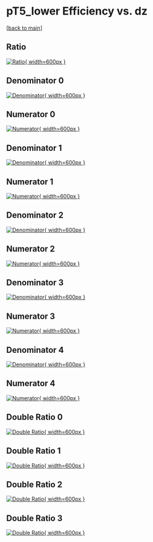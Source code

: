 # pT5_lower Efficiency vs. dz

[[back to main](./)]



## Ratio

[![Ratio](../mtv/var/pT5_lower_base_211_-1_eff_dz.png){ width=600px }](../mtv/var/pT5_lower_base_211_-1_eff_dz.pdf)

## Denominator 0

[![Denominator](../mtv/den/pT5_lower_base_211_-1_eff_dz_den0.png){ width=600px }](../mtv/den/pT5_lower_base_211_-1_eff_dz_den0.pdf)

## Numerator 0

[![Numerator](../mtv/num/pT5_lower_base_211_-1_eff_dz_num0.png){ width=600px }](../mtv/num/pT5_lower_base_211_-1_eff_dz_num0.pdf)

## Denominator 1

[![Denominator](../mtv/den/pT5_lower_base_211_-1_eff_dz_den1.png){ width=600px }](../mtv/den/pT5_lower_base_211_-1_eff_dz_den1.pdf)

## Numerator 1

[![Numerator](../mtv/num/pT5_lower_base_211_-1_eff_dz_num1.png){ width=600px }](../mtv/num/pT5_lower_base_211_-1_eff_dz_num1.pdf)

## Denominator 2

[![Denominator](../mtv/den/pT5_lower_base_211_-1_eff_dz_den2.png){ width=600px }](../mtv/den/pT5_lower_base_211_-1_eff_dz_den2.pdf)

## Numerator 2

[![Numerator](../mtv/num/pT5_lower_base_211_-1_eff_dz_num2.png){ width=600px }](../mtv/num/pT5_lower_base_211_-1_eff_dz_num2.pdf)

## Denominator 3

[![Denominator](../mtv/den/pT5_lower_base_211_-1_eff_dz_den3.png){ width=600px }](../mtv/den/pT5_lower_base_211_-1_eff_dz_den3.pdf)

## Numerator 3

[![Numerator](../mtv/num/pT5_lower_base_211_-1_eff_dz_num3.png){ width=600px }](../mtv/num/pT5_lower_base_211_-1_eff_dz_num3.pdf)

## Denominator 4

[![Denominator](../mtv/den/pT5_lower_base_211_-1_eff_dz_den4.png){ width=600px }](../mtv/den/pT5_lower_base_211_-1_eff_dz_den4.pdf)

## Numerator 4

[![Numerator](../mtv/num/pT5_lower_base_211_-1_eff_dz_num4.png){ width=600px }](../mtv/num/pT5_lower_base_211_-1_eff_dz_num4.pdf)

## Double Ratio 0

[![Double Ratio](../mtv/ratio/pT5_lower_base_211_-1_eff_dz_ratio0.png){ width=600px }](../mtv/ratio/pT5_lower_base_211_-1_eff_dz_ratio0.pdf)

## Double Ratio 1

[![Double Ratio](../mtv/ratio/pT5_lower_base_211_-1_eff_dz_ratio1.png){ width=600px }](../mtv/ratio/pT5_lower_base_211_-1_eff_dz_ratio1.pdf)

## Double Ratio 2

[![Double Ratio](../mtv/ratio/pT5_lower_base_211_-1_eff_dz_ratio2.png){ width=600px }](../mtv/ratio/pT5_lower_base_211_-1_eff_dz_ratio2.pdf)

## Double Ratio 3

[![Double Ratio](../mtv/ratio/pT5_lower_base_211_-1_eff_dz_ratio3.png){ width=600px }](../mtv/ratio/pT5_lower_base_211_-1_eff_dz_ratio3.pdf)


